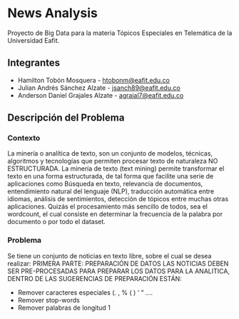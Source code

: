 # News Analysis
Proyecto de Big Data para la materia Tópicos Especiales en Telemática de la Universidad Eafit.

## Integrantes
- Hamilton Tobón Mosquera - htobonm@eafit.edu.co
- Julian Andrés Sánchez Alzate - jsanch89@eafit.edu.co
- Anderson Daniel Grajales Alzate - agrajal7@eafit.edu.co

## Descripción del Problema
### Contexto
La minería o analítica de texto, son un conjunto de modelos, técnicas, algoritmos y
tecnologías que permiten procesar texto de naturaleza NO ESTRUCTURADA.
La minería de texto (text mining) permite transformar el texto en una forma
estructurada, de tal forma que facilite una serie de aplicaciones como Búsqueda en
texto, relevancia de documentos, entendimiento natural del lenguaje (NLP), traducción
automática entre idiomas, análisis de sentimientos, detección de tópicos entre muchas
otras aplicaciones.
Quizás el procesamiento más sencillo de todos, sea el wordcount, el cual consiste en
determinar la frecuencia de la palabra por documento o por todo el dataset.
### Problema
Se tiene un conjunto de noticias en texto libre, sobre el cual se desea realizar:
PRIMERA PARTE: PREPARACIÓN DE DATOS
LAS NOTICIAS DEBEN SER PRE-PROCESADAS PARA PREPARAR LOS DATOS PARA LA
ANALITICA, DENTRO DE LAS SUGERENCIAS DE PREPARACIÓN ESTÁN:
- Remover caracteres especiales (. , % ( ) ‘ “ ….
- Remover stop-words
- Remover palabras de longitud 1
